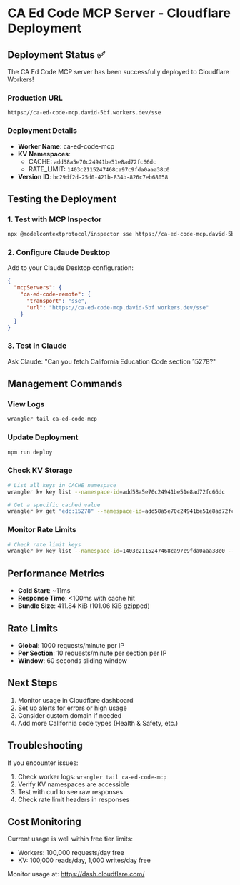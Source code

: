 # CA Ed Code MCP Server - Cloudflare Deployment

## Deployment Status ✅

The CA Ed Code MCP server has been successfully deployed to Cloudflare Workers!

### Production URL
```
https://ca-ed-code-mcp.david-5bf.workers.dev/sse
```

### Deployment Details
- **Worker Name**: ca-ed-code-mcp
- **KV Namespaces**:
  - CACHE: `add58a5e70c24941be51e8ad72fc66dc`
  - RATE_LIMIT: `1403c2115247468ca97c9fda0aaa38c0`
- **Version ID**: `bc29df2d-25d0-421b-834b-826c7eb68058`

## Testing the Deployment

### 1. Test with MCP Inspector
```bash
npx @modelcontextprotocol/inspector sse https://ca-ed-code-mcp.david-5bf.workers.dev/sse
```

### 2. Configure Claude Desktop
Add to your Claude Desktop configuration:

```json
{
  "mcpServers": {
    "ca-ed-code-remote": {
      "transport": "sse",
      "url": "https://ca-ed-code-mcp.david-5bf.workers.dev/sse"
    }
  }
}
```

### 3. Test in Claude
Ask Claude: "Can you fetch California Education Code section 15278?"

## Management Commands

### View Logs
```bash
wrangler tail ca-ed-code-mcp
```

### Update Deployment
```bash
npm run deploy
```

### Check KV Storage
```bash
# List all keys in CACHE namespace
wrangler kv key list --namespace-id=add58a5e70c24941be51e8ad72fc66dc

# Get a specific cached value
wrangler kv get "edc:15278" --namespace-id=add58a5e70c24941be51e8ad72fc66dc
```

### Monitor Rate Limits
```bash
# Check rate limit keys
wrangler kv key list --namespace-id=1403c2115247468ca97c9fda0aaa38c0 --prefix="rl:"
```

## Performance Metrics

- **Cold Start**: ~11ms
- **Response Time**: <100ms with cache hit
- **Bundle Size**: 411.84 KiB (101.06 KiB gzipped)

## Rate Limits

- **Global**: 1000 requests/minute per IP
- **Per Section**: 10 requests/minute per section per IP
- **Window**: 60 seconds sliding window

## Next Steps

1. Monitor usage in Cloudflare dashboard
2. Set up alerts for errors or high usage
3. Consider custom domain if needed
4. Add more California code types (Health & Safety, etc.)

## Troubleshooting

If you encounter issues:

1. Check worker logs: `wrangler tail ca-ed-code-mcp`
2. Verify KV namespaces are accessible
3. Test with curl to see raw responses
4. Check rate limit headers in responses

## Cost Monitoring

Current usage is well within free tier limits:
- Workers: 100,000 requests/day free
- KV: 100,000 reads/day, 1,000 writes/day free

Monitor usage at: https://dash.cloudflare.com/